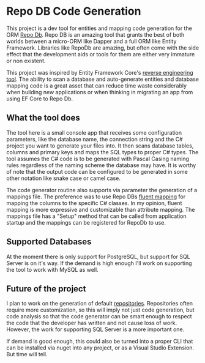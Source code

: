 # Repo DB Code Generation

This project is a dev tool for entities and mapping code generation for the ORM [Repo Db](https://repodb.net/).
Repo DB is an amazing tool that grants the best of both worlds between a micro-ORM like Dapper and a full ORM like Entity Framework.
Libraries like RepoDb are amazing, but often come with the side effect that the development aids or tools for them are either very immature or non existent.

This project was inspired by Entity Framework Core's [reverse engineering tool](https://docs.microsoft.com/en-us/ef/core/managing-schemas/scaffolding?tabs=dotnet-core-cli).
The ability to scan a database and auto-generate entities and database mapping code is a great asset that can reduce time waste considerably when building new applications or when thinking in migrating an app from using EF Core to Repo Db.

## What the tool does

The tool here is a small console app that receives some configuration parameters, like the database name, the connection string and the C# project you want to generate your files into.
It then scans database tables, columns and primary keys and maps the SQL types to proper C# types. The tool assumes the C# code is to be generated with Pascal Casing naming rules regardless of the naming scheme the database may have.
It is worthy of note that the output code can be configured to be generated in some other notation like snake case or camel case.

The code generator routine also supports via parameter the generation of a mappings file. The preference was to use Repo DBs [fluent mapping](https://repodb.net/feature/classmapping) for mapping the columns to the specific C# classes.
In my opinion, fluent mapping is more expressive and customizable than attribute mapping. The mappings file has a "Setup" method that can be called from application startup and the mappings can be registered for RepoDb to use.

## Supported Databases

At the moment there is only support for PostgreSQL, but support for SQL Server is on it's way. If the demand is high enough I'll work on supporting the tool to work with MySQL as well.

## Future of the project

I plan to work on the generation of default [repositories](https://repodb.net/feature/repositories). Repositories often require more customization, so this will imply not just code generation, but code analysis so that the code generator can be smart enough to respect the code that the developer has written and not cause loss of work.
However, the work for supporting SQL Server is a more important one.

If demand is good enough, this could also be turned into a proper CLI that can be installed via nuget into any project, or as a Visual Studio Extension. But time will tell.